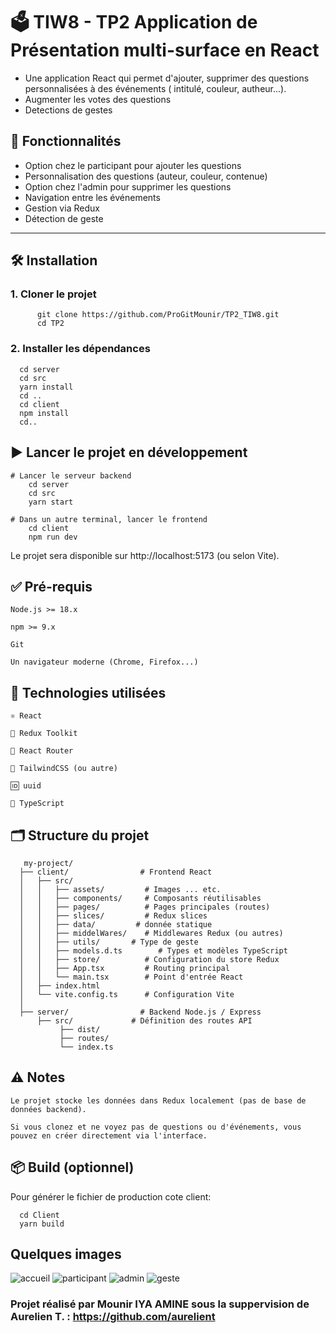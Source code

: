 # 🗳️ TIW8 - TP2 Application de Présentation multi-surface en React

- Une application React qui permet d'ajouter, supprimer des questions personnalisées à des événements ( intitulé, couleur, autheur...).
- Augmenter les votes des questions
- Detections de gestes

## 🚀 Fonctionnalités

- Option chez le participant pour ajouter les questions
- Personnalisation des questions (auteur, couleur, contenue)
- Option chez l'admin pour supprimer les questions
- Navigation entre les événements
- Gestion via Redux
- Détection de geste

---

## 🛠️ Installation

### 1. Cloner le projet

          git clone https://github.com/ProGitMounir/TP2_TIW8.git
          cd TP2

### 2. Installer les dépendances
      cd server
      cd src
      yarn install
      cd ..
      cd client
      npm install
      cd..

## ▶️ Lancer le projet en développement
    # Lancer le serveur backend
        cd server
        cd src
        yarn start  

    # Dans un autre terminal, lancer le frontend
        cd client
        npm run dev

Le projet sera disponible sur http://localhost:5173 (ou selon Vite).

## ✅ Pré-requis

    Node.js >= 18.x

    npm >= 9.x

    Git

    Un navigateur moderne (Chrome, Firefox...)

## 🧪 Technologies utilisées

    ⚛️ React

    🧰 Redux Toolkit

    🔁 React Router

    🎨 TailwindCSS (ou autre)

    🆔 uuid

    🧪 TypeScript

## 🗂️ Structure du projet
       my-project/
      ├── client/                # Frontend React
      │   ├── src/
      │   │   ├── assets/         # Images ... etc.
      │   │   ├── components/     # Composants réutilisables
      │   │   ├── pages/          # Pages principales (routes)
      │   │   ├── slices/         # Redux slices
      │   │   ├── data/         # donnée statique
      │   │   ├── middelWares/    # Middlewares Redux (ou autres)
      │   │   ├── utils/       # Type de geste
      │   │   ├── models.d.ts        # Types et modèles TypeScript
      │   │   ├── store/          # Configuration du store Redux
      │   │   ├── App.tsx         # Routing principal
      │   │   └── main.tsx        # Point d'entrée React
      │   ├── index.html
      │   └── vite.config.ts      # Configuration Vite
      │
      ├── server/                # Backend Node.js / Express
          ├── src/             # Définition des routes API
               ├── dist/
               ├── routes/
               └── index.ts            
   

## ⚠️ Notes

    Le projet stocke les données dans Redux localement (pas de base de données backend).

    Si vous clonez et ne voyez pas de questions ou d'événements, vous pouvez en créer directement via l'interface.

## 📦 Build (optionnel)

Pour générer le fichier de production cote client:
      
      cd Client
      yarn build


## Quelques images 
![accueil](https://github.com/user-attachments/assets/64b916d6-112b-4d22-ab0a-924b174ec134)
![participant](https://github.com/user-attachments/assets/03ba54c3-5efc-4934-9bee-d14da40a39f4)
![admin](https://github.com/user-attachments/assets/d1323a70-38b2-47d9-a409-a24c2512ec31)
![geste](https://github.com/user-attachments/assets/b4f68fda-8e6f-4569-9d91-4bfa6a15b354)



### Projet réalisé par Mounir IYA AMINE sous la suppervision de Aurelien T. : https://github.com/aurelient

